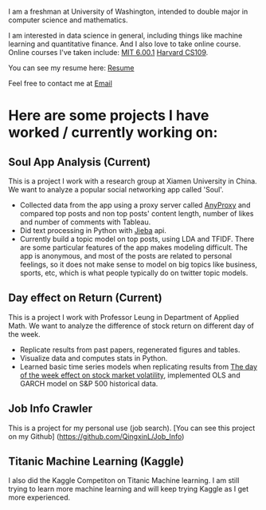 I am a freshman at University of Washington, intended to double major in computer science and mathematics. 

I am interested in data science in general, including things like machine learning and quantitative finance. And I also love to take online course. Online courses I've taken include: [MIT 6.00.1](https://www.edx.org/course/introduction-computer-science-mitx-6-00-1x-11) [Harvard CS109](http://cs109.github.io/2015/).

You can see my resume here: [Resume](https://drive.google.com/file/d/19SvmwifRPoazgERTNEJ7s7VuY-4lweZw/view?usp=sharing) 

Feel free to contact me at [Email](qli1998@uw.edu)

# Here are some projects I have worked / currently working on:


## Soul App Analysis (Current)
This is a project I work with a research group at Xiamen University in China. We want to analyze a popular social networking app called 'Soul'.
- Collected data from the app using a proxy server called [AnyProxy](http://anyproxy.io/en/) and compared top posts and non top posts' content length, number of likes and number of comments with Tableau. 
- Did text processing in Python with [Jieba](https://github.com/fxsjy/jieba) api.
- Currently build a topic model on top posts, using LDA and TFIDF. There are some particular features of the app makes modeling difficult. The app is anonymous, and most of the posts are related to personal feelings, so it does not make sense to model on big topics like business, sports, etc, which is what people typically do on twitter topic models. 

## Day effect on Return (Current)
This is a project I work with Professor Leung in Department of Applied Math. We want to analyze the difference of stock return on different day of the week.
- Replicate results from past papers, regenerated figures and tables.
- Visualize data and computes stats in Python.
- Learned basic time series models when replicating results from [The day of the week effect on stock market volatility](https://link.springer.com/article/10.1007/BF02744521), implemented OLS and GARCH model on S&P 500 historical data.

## Job Info Crawler 
This is a project for my personal use (job search).
[You can see this project on my Github] (https://github.com/QingxinL/Job_Info)

## Titanic Machine Learning (Kaggle)
I also did the Kaggle Competiton on Titanic Machine learning. I am still trying to learn more machine learning and will keep trying Kaggle as I get more experienced.



